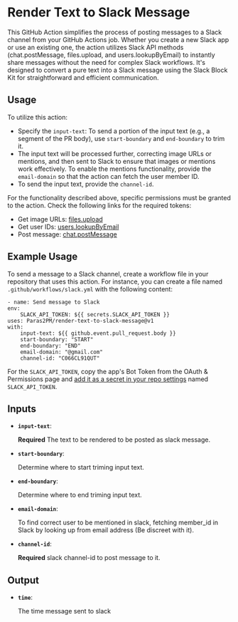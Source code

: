 # Render Text to Slack Message

This GitHub Action simplifies the process of posting messages to a Slack channel from your GitHub Actions job. Whether you create a new Slack app or use an existing one, the action utilizes Slack API methods (chat.postMessage, files.upload, and users.lookupByEmail) to instantly share messages without the need for complex Slack workflows. It's designed to convert a pure text into a Slack message using the Slack Block Kit for straightforward and efficient communication.

## Usage
To utilize this action:
- Specify the `input-text`: To send a portion of the input text (e.g., a segment of the PR body), use `start-boundary` and `end-boundary` to trim it.
- The input text will be processed further, correcting image URLs or mentions, and then sent to Slack to ensure that images or mentions work effectively. To enable the mentions functionality, provide the `email-domain` so that the action can fetch the user member ID.
- To send the input text, provide the `channel-id`.
 
For the functionality described above, specific permissions must be granted to the action. Check the following links for the required tokens:

- Get image URLs: [files.upload](https://api.slack.com/methods/files.upload)
- Get user IDs: [users.lookupByEmail](https://api.slack.com/methods/users.lookupByEmail)
- Post message: [chat.postMessage](https://api.slack.com/methods/chat.postMessage)


## Example Usage
To send a message to a Slack channel, create a workflow file in your repository that uses this action. For instance, you can create a file named `.github/workflows/slack.yml` with the following content:

```
- name: Send message to Slack
env:
    SLACK_API_TOKEN: ${{ secrets.SLACK_API_TOKEN }}
uses: Paras2PM/render-text-to-slack-message@v1
with:
    input-text: ${{ github.event.pull_request.body }}
    start-boundary: "START"
    end-boundary: "END"
    email-domain: "@gmail.com"
    channel-id: "C066CL91QUT"
```

For the `SLACK_API_TOKEN`, copy the app's Bot Token from the OAuth & Permissions page and [add it as a secret in your repo settings](https://docs.github.com/en/free-pro-team@latest/actions/reference/encrypted-secrets#creating-encrypted-secrets-for-a-repository) named `SLACK_API_TOKEN`.

## Inputs

- **`input-text`**: 
  
  **Required** The text to be rendered to be posted as slack message.
- **`start-boundary`**:
  
  Determine where to start triming input text.
- **`end-boundary`**:

  Determine where to end triming input text.
- **`email-domain`**:

  To find correct user to be mentioned in slack, fetching member_id in Slack by looking up from email address (Be discreet with it).
- **`channel-id`**:
  
  **Required** slack channel-id to post message to it.


## Output
- **`time`**:
  
  The time message sent to slack



